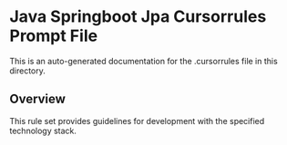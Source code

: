 # Java Springboot Jpa Cursorrules Prompt File

This is an auto-generated documentation for the .cursorrules file in this directory.

## Overview

This rule set provides guidelines for development with the specified technology stack.
